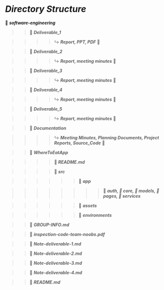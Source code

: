 # ***Directory Structure***

:file_folder: ***software-engineering***


>> :file_folder: ***Deliverable_1***

>>>> :arrow_right_hook: ***Report, PPT, PDF*** :page_with_curl:

>> :file_folder: ***Deliverable_2***

>>>> :arrow_right_hook: ***Report, meeting minutes*** :page_with_curl:

>> :file_folder: ***Deliverable_3***

>>>> :arrow_right_hook: ***Report, meeting minutes*** :page_with_curl:

>> :file_folder: ***Deliverable_4***

>>>> :arrow_right_hook: ***Report, meeting minutes*** :page_with_curl:

>> :file_folder: ***Deliverable_5***

>>>> :arrow_right_hook: ***Report, meeting minutes*** :page_with_curl:

>> :file_folder: ***Documentation***

>>>> :arrow_right_hook: ***Meeting Minutes, Planning Documents, Project Reports, Source_Code*** :page_with_curl:


>> :file_folder: ***WhereToEatApp***

>>>> :page_with_curl: ***README.md***

>>>> :file_folder: ***src***

>>>>>> :file_folder: ***app***

>>>>>>>> :file_folder: ***auth, :file_folder: core, :file_folder: models, :file_folder: pages, :file_folder: services***

>>>>>> :file_folder: ***assets***

>>>>>> :file_folder: ***environments***

>> :page_with_curl: ***GROUP-INFO.md***

>> :page_with_curl: ***inspection-code-team-noobs.pdf***

>> :page_with_curl: ***Note-deliverable-1.md***

>> :page_with_curl: ***Note-deliverable-2.md***

>> :page_with_curl: ***Note-deliverable-3.md***

>> :page_with_curl: ***Note-deliverable-4.md***

>> :page_with_curl: ***README.md***

